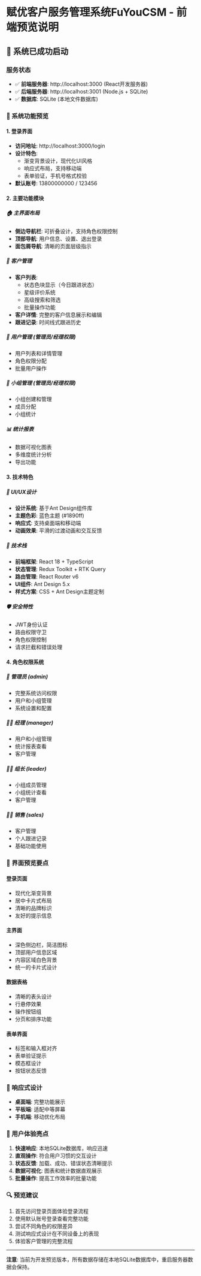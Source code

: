 # 赋优客户服务管理系统FuYouCSM - 前端预览说明

## 🚀 系统已成功启动

### 服务状态
- ✅ **前端服务器**: http://localhost:3000 (React开发服务器)
- ✅ **后端服务器**: http://localhost:3001 (Node.js + SQLite)
- ✅ **数据库**: SQLite (本地文件数据库)

### 🎯 系统功能预览

#### 1. 登录界面
- **访问地址**: http://localhost:3000/login
- **设计特色**: 
  - 渐变背景设计，现代化UI风格
  - 响应式布局，支持移动端
  - 表单验证，手机号格式校验
- **默认账号**: 13800000000 / 123456

#### 2. 主要功能模块

##### 🏠 主界面布局
- **侧边导航栏**: 可折叠设计，支持角色权限控制
- **顶部导航**: 用户信息、设置、退出登录
- **面包屑导航**: 清晰的页面层级指示

##### 👥 客户管理
- **客户列表**: 
  - 状态色块显示（今日跟进状态）
  - 星级评价系统
  - 高级搜索和筛选
  - 批量操作功能
- **客户详情**: 完整的客户信息展示和编辑
- **跟进记录**: 时间线式跟进历史

##### 👤 用户管理 (管理员/经理权限)
- 用户列表和详情管理
- 角色权限分配
- 批量用户操作

##### 🏢 小组管理 (管理员/经理权限)
- 小组创建和管理
- 成员分配
- 小组统计

##### 📊 统计报表
- 数据可视化图表
- 多维度统计分析
- 导出功能

#### 3. 技术特色

##### 🎨 UI/UX设计
- **设计系统**: 基于Ant Design组件库
- **主题色彩**: 蓝色主题 (#1890ff)
- **响应式**: 支持桌面端和移动端
- **动画效果**: 平滑的过渡动画和交互反馈

##### 🔧 技术栈
- **前端框架**: React 18 + TypeScript
- **状态管理**: Redux Toolkit + RTK Query
- **路由管理**: React Router v6
- **UI组件**: Ant Design 5.x
- **样式方案**: CSS + Ant Design主题定制

##### 🛡️ 安全特性
- JWT身份认证
- 路由权限守卫
- 角色权限控制
- 请求拦截和错误处理

#### 4. 角色权限系统

##### 👑 管理员 (admin)
- 完整系统访问权限
- 用户和小组管理
- 系统设置和配置

##### 👨‍💼 经理 (manager)
- 用户和小组管理
- 统计报表查看
- 客户管理

##### 👨‍🏫 组长 (leader)
- 小组成员管理
- 小组统计查看
- 客户管理

##### 👨‍💻 销售 (sales)
- 客户管理
- 个人跟进记录
- 基础功能使用

### 🌟 界面预览要点

#### 登录页面
- 现代化渐变背景
- 居中卡片式布局
- 清晰的品牌标识
- 友好的提示信息

#### 主界面
- 深色侧边栏，简洁图标
- 顶部用户信息区域
- 内容区域白色背景
- 统一的卡片式设计

#### 数据表格
- 清晰的表头设计
- 行悬停效果
- 操作按钮组
- 分页和排序功能

#### 表单界面
- 标签和输入框对齐
- 表单验证提示
- 模态框设计
- 按钮状态反馈

### 📱 响应式设计
- **桌面端**: 完整功能展示
- **平板端**: 适配中等屏幕
- **手机端**: 移动优化布局

### 🎯 用户体验亮点
1. **快速响应**: 本地SQLite数据库，响应迅速
2. **直观操作**: 符合用户习惯的交互设计
3. **状态反馈**: 加载、成功、错误状态清晰提示
4. **数据可视化**: 图表和统计数据直观展示
5. **批量操作**: 提高工作效率的批量功能

### 🔍 预览建议
1. 首先访问登录页面体验登录流程
2. 使用默认账号登录查看完整功能
3. 尝试不同角色的权限差异
4. 测试响应式设计在不同设备上的表现
5. 体验客户管理的完整流程

---

**注意**: 当前为开发预览版本，所有数据存储在本地SQLite数据库中，重启服务器数据会保持。 